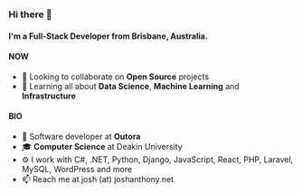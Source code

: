 ### Hi there 👋

#### I'm a Full-Stack Developer from Brisbane, Australia.

#### NOW

- 💬 Looking to collaborate on **Open Source** projects
- 🌱 Learning all about **Data Science**, **Machine Learning** and **Infrastructure**

#### BIO

- 🏢 Software developer at **Outora**
- 🎓 **Computer Science** at Deakin University
- ⚙️ I work with C#, .NET, Python, Django, JavaScript, React, PHP, Laravel, MySQL, WordPress and more
- 📫 Reach me at josh (at) joshanthony.net
